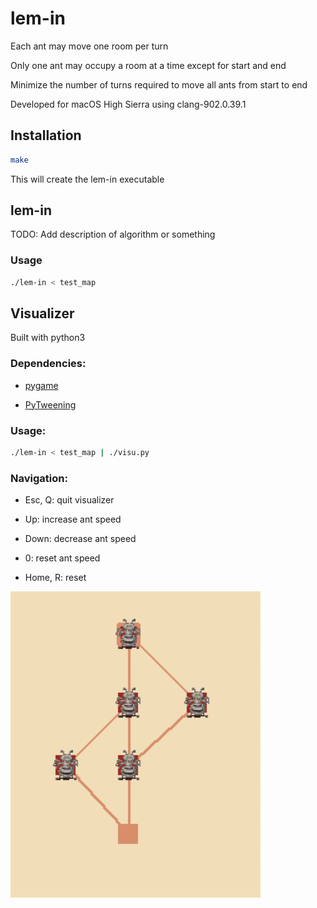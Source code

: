 # lem-in

Each ant may move one room per turn

Only one ant may occupy a room at a time except for start and end

Minimize the number of turns required to move all ants from start to end

Developed for macOS High Sierra using clang-902.0.39.1

## Installation

```bash
make
```

This will create the lem-in executable

## lem-in

TODO: Add description of algorithm or something

### Usage

```bash
./lem-in < test_map
```

## Visualizer

Built with python3

### Dependencies:

* [pygame](https://www.pygame.org/news)

* [PyTweening](https://pypi.org/project/PyTweening/)

### Usage:

```bash
./lem-in < test_map | ./visu.py
```

### Navigation:

* Esc, Q: quit visualizer

* Up: increase ant speed

* Down: decrease ant speed

* 0: reset ant speed

* Home, R: reset

![visualizer screenshot 00](screenshots/visu00.png)
